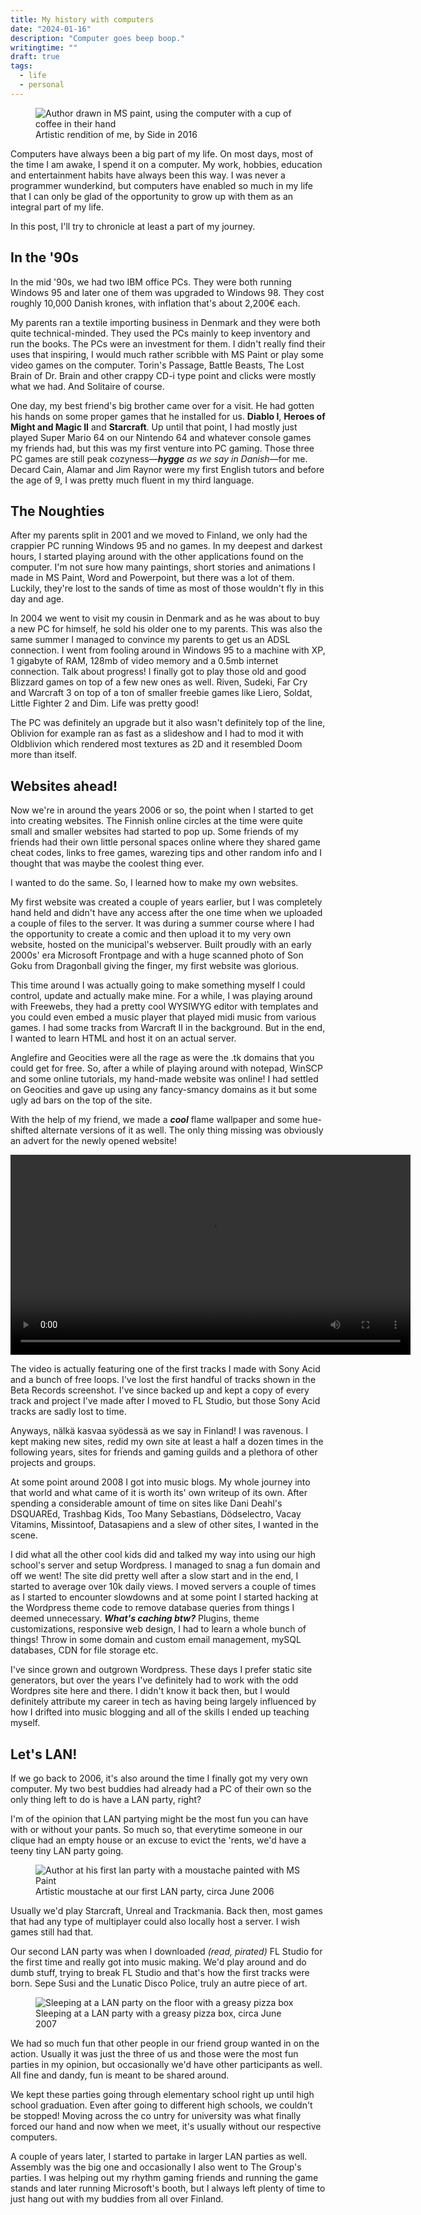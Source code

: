```yaml
---
title: My history with computers
date: "2024-01-16"
description: "Computer goes beep boop."
writingtime: ""
draft: true
tags:
  - life
  - personal
---
```


<figure>
  <img src="/assets/images/articles/2024/computars.webp" alt="Author drawn in MS paint, using the computer with a cup of coffee in their hand" title="Author drawn in MS paint, using the computer with a cup of coffee in their hand" />
  <figcaption>Artistic rendition of me, by Side in 2016</figcaption>
</figure>

Computers have always been a big part of my life. On most days, most of the time I am awake, I spend it on a computer. My work, hobbies, education and entertainment habits have always been this way. I was never a programmer wunderkind, but computers have enabled so much in my life that I can only be glad of the opportunity to grow up with them as an integral part of my life.

In this post, I'll try to chronicle at least a part of my journey.

## In the '90s

In the mid '90s, we had two IBM office PCs. They were both running Windows 95 and later one of them was upgraded to Windows 98. They cost roughly 10,000 Danish krones, with inflation that's about 2,200€ each. 

My parents ran a textile importing business in Denmark and they were both quite technical-minded. They used the PCs mainly to keep inventory and run the books. The PCs were an investment for them. I didn't really find their uses that inspiring, I would much rather scribble with MS Paint or play some video games on the computer. Torin's Passage, Battle Beasts, The Lost Brain of Dr. Brain and other crappy CD-i type point and clicks were mostly what we had. And Solitaire of course.

One day, my best friend's big brother came over for a visit. He had gotten his hands on some proper games that he installed for us. __Diablo I__, __Heroes of Might and Magic II__ and __Starcraft__. Up until that point, I had mostly just played Super Mario 64 on our Nintendo 64 and whatever console games my friends had, but this was my first venture into PC gaming. Those three PC games are still peak cozyness—___hygge___ _as we say in Danish_—for me. Decard Cain, Alamar and Jim Raynor were my first English tutors and before the age of 9, I was pretty much fluent in my third language.

## The Noughties

After my parents split in 2001 and we moved to Finland, we only had the crappier PC running Windows 95 and no games. In my deepest and darkest hours, I started playing around with the other applications found on the computer. I'm not sure how many paintings, short stories and animations I made in MS Paint, Word and Powerpoint, but there was a lot of them. Luckily, they're lost to the sands of time as most of those wouldn't fly in this day and age.

In 2004 we went to visit my cousin in Denmark and as he was about to buy a new PC for himself, he sold his older one to my parents. This was also the same summer I managed to convince my parents to get us an ADSL connection. I went from fooling around in Windows 95 to a machine with XP, 1 gigabyte of RAM, 128mb of video memory and a 0.5mb internet connection. Talk about progress! I finally got to play those old and good Blizzard games on top of a few new ones as well. Riven, Sudeki, Far Cry and Warcraft 3 on top of a ton of smaller freebie games like Liero, Soldat, Little Fighter 2 and Dim. Life was pretty good!

The PC was definitely an upgrade but it also wasn't definitely top of the line, Oblivion for example ran as fast as a slideshow and I had to mod it with Oldblivion which rendered most textures as 2D and it resembled Doom more than itself.

## Websites ahead!

Now we're in around the years 2006 or so, the point when I started to get into creating websites. The Finnish online circles at the time were quite small and smaller websites had started to pop up. Some friends of my friends had their own little personal spaces online where they shared game cheat codes, links to free games, warezing tips and other random info and I thought that was maybe the coolest thing ever. 

I wanted to do the same. So, I learned how to make my own websites.

My first website was created a couple of years earlier, but I was completely hand held and didn't have any access after the one time when we uploaded a couple of files to the server. It was during a summer course where I had the opportunity to create a comic and then upload it to my very own website, hosted on the municipal's webserver. Built proudly with an early 2000s' era Microsoft Frontpage and with a huge scanned photo of Son Goku from Dragonball giving the finger, my first website was glorious.

This time around I was actually going to make something myself I could control, update and actually make mine. For a while, I was playing around with Freewebs, they had a pretty cool WYSIWYG editor with templates and you could even embed a music player that played midi music from various games. I had some tracks from Warcraft II in the background. But in the end, I wanted to learn HTML and host it on an actual server.

Anglefire and Geocities were all the rage as were the .tk domains that you could get for free. So, after a while of playing around with notepad, WinSCP and some online tutorials, my hand-made website was online! I had settled on Geocities and gave up using any fancy-smancy domains as it but some ugly ad bars on the top of the site.

With the help of my friend, we made a ___cool___ flame wallpaper and some hue-shifted alternate versions of it as well. The only thing missing was obviously an advert for the newly opened website! 

<video controls width="640">
  <source src="/assets/media/s4mw1s3.webm" type="video/webm" />
  <source src="/assets/media/s4mw1s3.mp4" type="video/webm" />
</video>

The video is actually featuring one of the first tracks I made with Sony Acid and a bunch of free loops. I've lost the first handful of tracks shown in the Beta Records screenshot. I've since backed up and kept a copy of every track and project I've made after I moved to FL Studio, but those Sony Acid tracks are sadly lost to time.

Anyways, nälkä kasvaa syödessä as we say in Finland! I was ravenous. I kept making new sites, redid my own site at least a half a dozen times in the following years, sites for friends and gaming guilds and a plethora of other projects and groups.

At some point around 2008 I got into music blogs. My whole journey into that world and what came of it is worth its' own writeup of its own. After spending a considerable amount of time on sites like Dani Deahl's DSQUAREd, Trashbag Kids, Too Many Sebastians, Dödselectro, Vacay Vitamins, Missintoof, Datasapiens and a slew of other sites, I wanted in the scene.

I did what all the other cool kids did and talked my way into using our high school's server and setup Wordpress. I managed to snag a fun domain and off we went! The site did pretty well after a slow start and in the end, I started to average over 10k daily views. I moved servers a couple of times as I started to encounter slowdowns and at some point I started hacking at the Wordpress theme code to remove database queries from things I deemed unnecessary. ___What's caching btw?___ Plugins, theme customizations, responsive web design, I had to learn a whole bunch of things! Throw in some domain and custom email management, mySQL databases, CDN for file storage etc.

I've since grown and outgrown Wordpress. These days I prefer static site generators, but over the years I've definitely had to work with the odd Wordpres site here and there. I didn't know it back then, but I would definitely attribute my career in tech as having being largely influenced by how I drifted into music blogging and all of the skills I ended up teaching myself.


## Let's LAN!

If we go back to 2006, it's also around the time I finally got my very own computer. My two best buddies had already had a PC of their own so the only thing left to do is have a LAN party, right?

I'm of the opinion that LAN partying might be the most fun you can have with or without your pants. So much so, that everytime someone in our clique had an empty house or an excuse to evict the 'rents, we'd have a teeny tiny LAN party going.

<figure>
  <img src="/assets/images/articles/2024/lan2.webp" alt="Author at his first lan party with a moustache painted with MS Paint" title="Author at his first lan party with a moustache painted with MS Paint" />
  <figcaption>Artistic moustache at our first LAN party, circa June 2006</figcaption>
</figure>

Usually we'd play Starcraft, Unreal and Trackmania. Back then, most games that had any type of multiplayer could also locally host a server. I wish games still had that. 

Our second LAN party was when I downloaded _(read, pirated)_ FL Studio for the first time and really got into music making. We'd play around and do dumb stuff, trying to break FL Studio and that's how the first tracks were born. Sepe Susi and the Lunatic Disco Police, truly an autre piece of art.

<figure>
  <img src="/assets/images/articles/2024/lan1.webp" alt="Sleeping at a LAN party on the floor with a greasy pizza box" title="Sleeping at a LAN party with a greasy pizza box" />
  <figcaption>Sleeping at a LAN party with a greasy pizza box, circa June 2007</figcaption>
</figure>

We had so much fun that other people in our friend group wanted in on the action. Usually it was just the three of us and those were the most fun parties in my opinion, but occasionally we'd have other participants as well. All fine and dandy, fun is meant to be shared around.

We kept these parties going through elementary school right up until high school graduation. Even after going to different high schools, we couldn't be stopped! Moving across the co untry for university was what finally forced our hand and now when we meet, it's usually without our respective computers.

A couple of years later, I started to partake in larger LAN parties as well. Assembly was the big one and occasionally I also went to The Group's parties. I was helping out my rhythm gaming friends and running the game stands and later running Microsoft's booth, but I always left plenty of time to just hang out with my buddies from all over Finland.